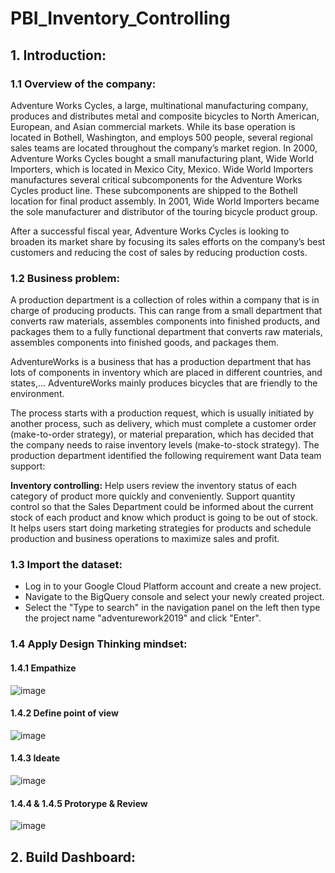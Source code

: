 # PBI_Inventory_Controlling

## 1. Introduction:

### 1.1 Overview of the company:

Adventure Works Cycles, a large, multinational manufacturing company, produces and distributes metal and composite bicycles to North American, European, and Asian commercial markets. While its base operation is located in Bothell, Washington, and employs 500 people, several regional sales teams are located throughout the company’s market region. In 2000, Adventure Works Cycles bought a small manufacturing plant, Wide World Importers, which is located in Mexico City, Mexico. Wide World Importers manufactures several critical subcomponents for the Adventure Works Cycles product line. These subcomponents are shipped to the Bothell location for final product assembly. In 2001, Wide World Importers became the sole  manufacturer and distributor of the touring bicycle product group. 

After a successful fiscal year, Adventure Works Cycles is looking to broaden its market share by focusing its sales efforts on the company’s best customers and reducing the cost of sales by reducing production costs.

### 1.2 Business problem:

A production department is a collection of roles within a company that is in charge of producing products. This can range from a small department that converts raw materials, assembles components into finished products, and packages them to a fully functional department that converts raw materials, assembles components into finished goods, and packages them.

AdventureWorks is a business that has a production department that has lots of components in inventory which are placed in different countries, and states,... AdventureWorks mainly produces bicycles that are friendly to the environment.

The process starts with a production request, which is usually initiated by another process, such as delivery, which must complete a customer order (make-to-order strategy), or material preparation, which has decided that the company needs to raise inventory levels (make-to-stock strategy). The production department identified the following requirement want Data team support: 

**Inventory controlling:** Help users review the inventory status of each category of product more quickly and conveniently. Support quantity control so that the Sales Department could be informed about the current stock of each product and know which product is going to be out of stock. It helps users start doing marketing strategies for products and schedule production and business operations to maximize sales and profit.

### 1.3 Import the dataset:

* Log in to your Google Cloud Platform account and create a new project.
* Navigate to the BigQuery console and select your newly created project.
* Select the "Type to search" in the navigation panel on the left then type the project name "adventurework2019" and click "Enter".

### 1.4 Apply Design Thinking mindset:

#### 1.4.1 Empathize

![image](https://github.com/ngocthien2409/PBI_Inventory_Controlling/assets/155359458/47ed8a2f-acd5-4509-a220-0fc9e633ce8e)

#### 1.4.2 Define point of view

![image](https://github.com/ngocthien2409/PBI_Inventory_Controlling/assets/155359458/867200d5-71ef-4ebf-8512-723e21f40e68)

#### 1.4.3 Ideate

![image](https://github.com/ngocthien2409/PBI_Inventory_Controlling/assets/155359458/7d97da67-2ce0-4f2a-bfd3-a712bcffeadc)

#### 1.4.4 & 1.4.5 Protorype & Review 

![image](https://github.com/ngocthien2409/PBI_Inventory_Controlling/assets/155359458/a9c874bc-ca49-4948-93e9-6d333d19a76c)

## 2. Build Dashboard:


